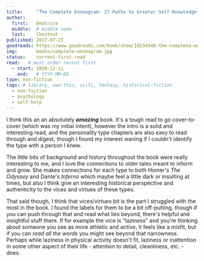 ```yaml
---
title:     "The Complete Enneagram: 27 Paths to Greater Self-Knowledge"
author: 
  first:   Beatrice
  middle:  # middle name
  last:    Chestnut
published: 2013-07-21 
goodreads: https://www.goodreads.com/book/show/18234540-the-complete-enneagram
img:       books/complete-enneagram.jpg
status:    current-first-read
read:   # must order recent first
  - start: 2020-12-11
    end:   # YYYY-MM-DD
type: non-fiction
tags: # library, own-this, scifi, fantasy, historical-fiction
  - non-fiction
  - psychology
  - self-help
---
```


I think this an an absolutely __*amazing*__ book. It's a tough read to go cover-to-cover (which was my initial intent), however the intro is a solid and interesting read, and the personality type chapters are also easy to read through and digest, though I found my interest waning if I couldn't identify the type with a person I knew. 

The little bits of background and history throughout the book were really interesting to me, and I love the connections to older tales meant to inform and grow. She makes connections for each type to both Homer's *The Odyssey* and Dante's *Inferno* which maybe feel a little dark or insulting at times, but also I think give an interesting historical perspective and authenticity to the vices and virtues of these types. 

That said though, I think that vices/virtues bit is the part I struggled with the most in the book. I found the labels for them to be a bit off-putting, though if you can push through that and read what lies beyond, there's helpful and insightful stuff there. If for example the vice is "laziness" and you're thinking about someone you see as more athletic and *active*, it feels like a misfit, but if you can *read all the words* you might see beyond that narrowness. Perhaps while laziness in physical activity doesn't fit, laziness or inattention in some other aspect of their life - attention to detail, cleanliness, etc. - does.